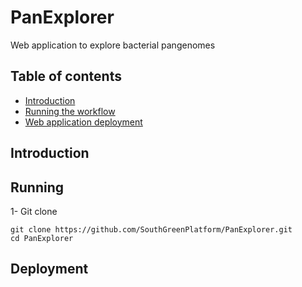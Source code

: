 # PanExplorer
Web application to explore bacterial pangenomes

## Table of contents

- [Introduction](#introduction)
- [Running the workflow](#running)
- [Web application deployment](#deployment)

## Introduction

## Running

1- Git clone

```
git clone https://github.com/SouthGreenPlatform/PanExplorer.git
cd PanExplorer
```

## Deployment
